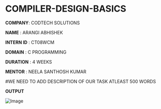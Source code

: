 # COMPILER-DESIGN-BASICS

 **COMPANY**: CODTECH SOLUTIONS

 **NAME** : ARANGI ABHISHEK

 **INTERN ID**  : CT08WCM

 **DOMAIN** : C PROGRAMMING

 **DURATION** : 4 WEEKS 

 **MENTOR** : NEELA SANTHOSH KUMAR

 #WE NEED TO ADD DESCRIPTION OF OUR TASK ATLEAST 500 WORDS

**OUTPUT**

![Image](https://github.com/user-attachments/assets/5d70e05c-0321-4133-9be1-dc988591eb84)
